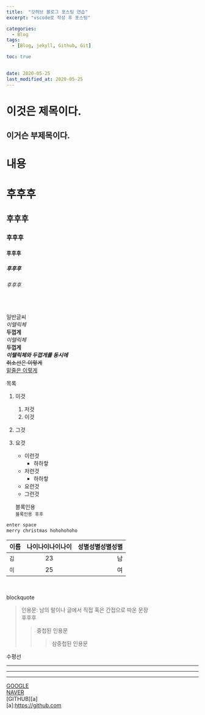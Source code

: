 ```yaml
---
title:  "깃허브 블로그 포스팅 연습"
excerpt: "vscode로 작성 후 포스팅"

categories:
  - Blog
tags:
  - [Blog, jekyll, Github, Git]

toc: true

 
date: 2020-05-25
last_modified_at: 2020-05-25
---
```


이것은 제목이다.
================

이거슨 부제목이다.
-----------------

# 내용  
# 후후후
## 후후후
### 후후후
#### 후후후
##### 후후후
###### 후후후
<br/>

일반글씨  
*이텔릭체*  
**두껍게**  
_이텔릭체_  
__두껍게__  
**_이텔릭체와 두껍게를 동시에_**  
~~취소선은 이렇게~~  
<u>밑줄은 이렇게</u>

목록
1. 이것
    1. 저것
    2. 이것
2. 그것
3. 요것
    - 이런것
        - 하하핳
    - 저런것
        - 하하핳
    * 요런것
    + 그런것    
    
    블록인용  
`블록인용 후후`  

```html
enter space
merry christmas hohohohoho
```

이름 | 나이나이나이나이 | 성별성별성별성별
--- | :---: | ---:
`김` | 23 | 남
`이` | 25 | 여

<br/>

blockquote  
>인용문: 남의 말이나 글에서 직접 혹은 간접으로 따온 문장  
후후후
>>중첩된 인용문
>>>삼중첩된 인용문  

수평선  

---
***
___




[GOOGLE](https://google.com)  
[NAVER](naver.com)  
[GITHUB][a]  
[a]:https://github.com  

